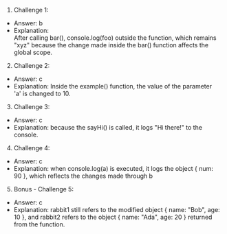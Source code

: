 1. Challenge 1:
  - Answer: b
  - Explanation:  
  After calling bar(), console.log(foo) outside the function, which remains "xyz" because the change made inside the bar() function affects the global scope.


2. Challenge 2:
  - Answer: c
  - Explanation:
  Inside the example() function, the value of the parameter 'a' is changed to 10.
  



3. Challenge 3:
  - Answer: c
  - Explanation: because the sayHi() is called, it logs "Hi there!" to the console.



4. Challenge 4:
  - Answer: c
  - Explanation: when console.log(a) is executed, it logs the object { num: 90 }, which reflects the changes made through b


5. Bonus - Challenge 5:
  - Answer: c
  - Explanation: rabbit1 still refers to the modified object { name: "Bob", age: 10 }, and rabbit2 refers to the object { name: "Ada", age: 20 } returned from the function.

